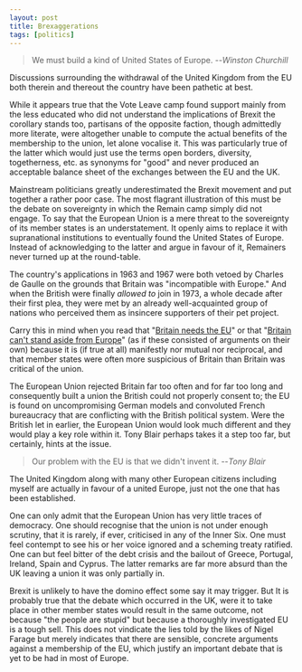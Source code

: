 ```yaml
---
layout: post 
title: Brexaggerations
tags: [politics]
---
```


> We must build a kind of United States of Europe.
> --<cite>Winston Churchill</cite>

Discussions surrounding the withdrawal of the United Kingdom from the EU both therein and thereout the country have been pathetic at best.

While it appears true that the Vote Leave camp found support mainly from the less educated who did not understand the implications of Brexit the corollary stands too, partisans of the opposite faction, though admittedly more literate, were altogether unable to compute the actual benefits of the membership to the union, let alone vocalise it. This was particularly true of the latter which would just use the terms open borders, diversity, togetherness, etc. as synonyms for "good" and never produced an acceptable balance sheet of the exchanges between the EU and the UK.

Mainstream politicians greatly underestimated the Brexit movement and put together a rather poor case. The most flagrant illustration of this must be the debate on sovereignty in which the Remain camp simply did not engage. To say that the European Union is a mere threat to the sovereignty of its member states is an understatement. It openly aims to replace it with supranational institutions to eventually found the United States of Europe. Instead of acknowledging to the latter and argue in favour of it, Remainers never turned up at the round-table.

The country's applications in 1963 and 1967 were both vetoed by Charles de Gaulle on the grounds that Britain was "incompatible with Europe." And when the British were finally *allowed to* join in 1973, a whole decade after their first plea, they were met by an already well-acquainted group of nations who perceived them as insincere supporters of their pet project.

Carry this in mind when you read that "[Britain needs the EU](http://www.nytimes.com/2016/03/04/opinion/boris-johnson-britain-europe-brexit.html?_r=0)" or that "[Britain can't stand aside from Europe](http://www.dailymail.co.uk/debate/article-3543962/History-teaches-T-stand-aside-Europe-Wellington-Churchill-yes-Lady-Thatcher-confirm.html)" (as if these consisted of arguments on their own) because it is (if true at all) manifestly nor mutual nor reciprocal, and that member states were often more suspicious of Britain than Britain was critical of the union. 

The European Union rejected Britain far too often and for far too long and consequently built a union the British could not properly consent to; the EU is found on uncompromising German models and convoluted French bureaucracy that are conflicting with the British political system. Were the British let in earlier, the European Union would look much different and they would play a key role within it. Tony Blair perhaps takes it a step too far, but certainly, hints at the issue. 

> Our problem with the EU is that we didn't invent it.
> --<cite>Tony Blair</cite> 

The United Kingdom along with many other European citizens including myself are actually in favour of a united Europe, just not the one that has been established. 

One can only admit that the European Union has very little traces of democracy. One should recognise that the union is not under enough scrutiny, that it is rarely, if ever, criticised in any of the Inner Six. One must feel contempt to see his or her voice ignored and a scheming treaty ratified. One can but feel bitter of the debt crisis and the bailout of Greece, Portugal, Ireland, Spain and Cyprus. The latter remarks are far more absurd than the UK leaving a union it was only partially in. 

Brexit is unlikely to have the domino effect some say it may trigger. But It is probably true that the debate which occurred in the UK, were it to take place in other member states would result in the same outcome, not because "the people are stupid" but because a thoroughly investigated EU is a tough sell. This does not vindicate the lies told by the likes of Nigel Farage but merely indicates that there are sensible, concrete arguments against a membership of the EU, which justify an important debate that is yet to be had in most of Europe.
